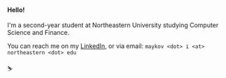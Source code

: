 #### Hello!

I'm a second-year student at Northeastern University studying Computer Science and Finance. 

You can reach me on my [LinkedIn](https://www.linkedin.com/in/ivanmaykov/), or via email: `maykov <dot> i <at> northeastern <dot> edu`

⛷️
